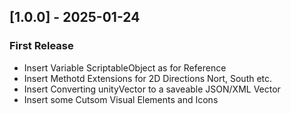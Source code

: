 ## [1.0.0] - 2025-01-24
### First Release
- Insert Variable ScriptableObject as for Reference
- Insert Methotd Extensions for 2D Directions Nort, South etc.
- Insert Converting unityVector to a saveable JSON/XML Vector
- Insert some Cutsom Visual Elements and Icons